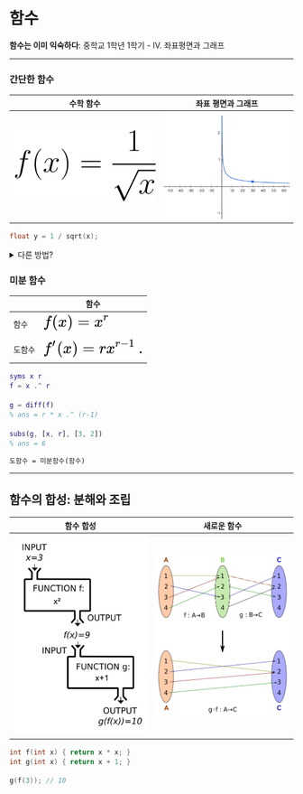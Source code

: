 # 함수

**함수는 이미 익숙하다**: 중학교 1학년 1학기 - IV. 좌표평면과 그래프

---

### 간단한 함수

| 수학 함수                                                       | 좌표 평면과 그래프                                                                 |
| --------------------------------------------------------------- | ---------------------------------------------------------------------------------- |
| ![f(x) = \frac{1}{\sqrt{x}}](../images/inverse-square-root.svg) | <img src="../images/inverse-square-root.png" style="max-width: 300px; width:100%"> |

```c
float y = 1 / sqrt(x);
```

<details>
    <summary>다른 방법?</summary>

<br>

- [Fast Inverse Square Root](https://en.wikipedia.org/wiki/Fast_inverse_square_root)
- [고속 역제곱근](https://seunghoonlp.github.io/2020/08/29/fast-inverse-sqrt/)
- YouTube: [A Quake III Algorithm](https://youtu.be/p8u_k2LIZyo)
- source code: [Quake-III-Arena/code/game/q_math.c](https://github.com/id-Software/Quake-III-Arena/blob/master/code/game/q_math.c#L552-L572)

```cpp
float Q_rsqrt( float number )
{
	long i;
	float x2, y;
	const float threehalfs = 1.5F;

	x2 = number * 0.5F;
	y  = number;
	i  = * ( long * ) &y;						// evil floating point bit level hacking
	i  = 0x5f3759df - ( i >> 1 );               // what the fuck?
	y  = * ( float * ) &i;
	y  = y * ( threehalfs - ( x2 * y * y ) );   // 1st iteration
//	y  = y * ( threehalfs - ( x2 * y * y ) );   // 2nd iteration, this can be removed

	return y;
}
```
</details>


### 미분 함수

|        | 함수                     |
| ------ | ------------------------ |
| 함수   | ![](../images/xr.svg)    |
| 도함수 | ![](../images/rxr-1.svg) |


```Matlab
syms x r
f = x .^ r

g = diff(f)
% ans = r * x .^ (r-1)

subs(g, [x, r], [3, 2])
% ans = 6
```

`도함수 = 미분함수(함수)`

---

## 함수의 합성: 분해와 조립

| 함수 합성                                                                                                                                                                                         | 새로운 함수                                                                                                                                                                                                                                        |
| ------------------------------------------------------------------------------------------------------------------------------------------------------------------------------------------------- | -------------------------------------------------------------------------------------------------------------------------------------------------------------------------------------------------------------------------------------------------- |
| <img src="../images/funcmachine.png" alt="https://upload.wikimedia.org/wikipedia/commons/thumb/2/21/Function_machine5.svg/1280px-Function_machine5.svg.png" style="max-width: 300px; width:100%"> | <img src="../images/composition.png" alt="https://upload.wikimedia.org/wikipedia/commons/thumb/3/38/Example_for_a_composition_of_two_functions.svg/499px-Example_for_a_composition_of_two_functions.svg.png" style="max-width: 300px; width:100%"> |

```c
int f(int x) { return x * x; }
int g(int x) { return x + 1; }

g(f(3)); // 10
```
